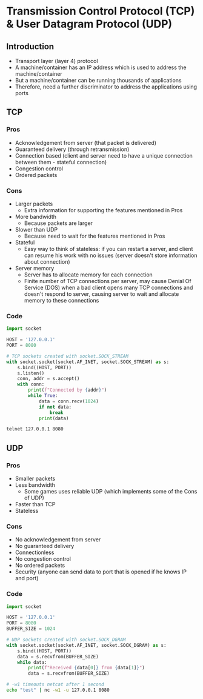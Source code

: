 # Transmission Control Protocol (TCP) & User Datagram Protocol (UDP)
## Introduction
- Transport layer (layer 4) protocol
- A machine/container has an IP address which is used to address the machine/container
- But a machine/container can be running thousands of applications
- Therefore, need a further discriminator to address the applications using ports 

## TCP
### Pros
- Acknowledgement from server (that packet is delivered)
- Guaranteed delivery (through retransmission)
- Connection based (client and server need to have a unique connection between them - stateful connection)
- Congestion control
- Ordered packets

### Cons
- Larger packets
  - Extra information for supporting the features mentioned in Pros
- More bandwidth
    - Because packets are larger
- Slower than UDP
    - Because need to wait for the features mentioned in Pros
- Stateful
  - Easy way to think of stateless: if you can restart a server, and client can resume his work with no issues (server doesn't store information about connection)
- Server memory
  - Server has to allocate memory for each connection
  - Finite number of TCP connections per server, may cause Denial Of Service (DOS) when a bad client opens many TCP connections and doesn't respond to server, causing server to wait and allocate memory to these connections

### Code
```python
import socket

HOST = '127.0.0.1'
PORT = 8080

# TCP sockets created with socket.SOCK_STREAM
with socket.socket(socket.AF_INET, socket.SOCK_STREAM) as s:
	s.bind((HOST, PORT))
	s.listen()
	conn, addr = s.accept()
	with conn:
		print(f"Connected by {addr}")
		while True:
			data = conn.recv(1024)
			if not data:
				break
			print(data)
```
```bash
telnet 127.0.0.1 8080
```

## UDP
### Pros
- Smaller packets
- Less bandwidth
  - Some games uses reliable UDP (which implements some of the Cons of UDP)
- Faster than TCP
- Stateless

### Cons
- No acknowledgement from server
- No guaranteed delivery
- Connectionless
- No congestion control
- No ordered packets
- Security (anyone can send data to port that is opened if he knows IP and port)

### Code
```python
import socket

HOST = '127.0.0.1'
PORT = 8080
BUFFER_SIZE = 1024

# UDP sockets created with socket.SOCK_DGRAM
with socket.socket(socket.AF_INET, socket.SOCK_DGRAM) as s:
	s.bind((HOST, PORT))
	data = s.recvfrom(BUFFER_SIZE)
	while data:
		print(f"Received {data[0]} from {data[1]}")
		data = s.recvfrom(BUFFER_SIZE)
```
```bash
# -w1 timeouts netcat after 1 second
echo "test" | nc -w1 -u 127.0.0.1 8080
```